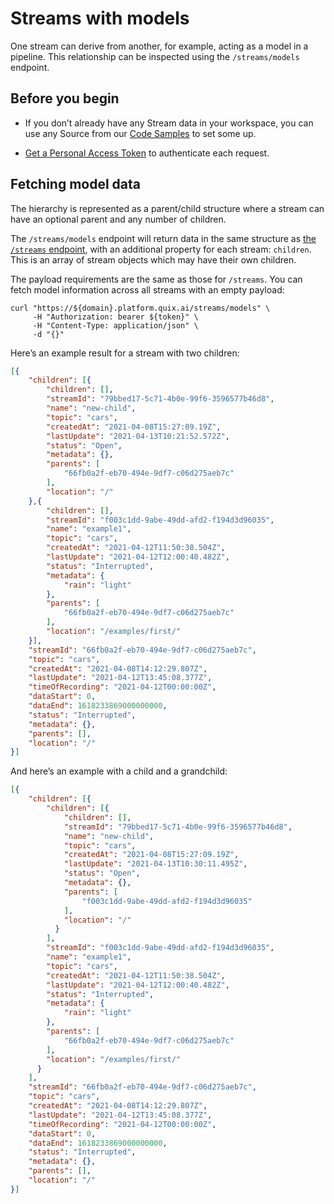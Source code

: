 # Streams with models

One stream can derive from another, for example, acting as a model in a
pipeline. This relationship can be inspected using the `/streams/models`
endpoint.

## Before you begin

  - If you don’t already have any Stream data in your workspace, you can use any Source from our [Code Samples](../../platform/samples/samples.md) to set some up.

  - [Get a Personal Access Token](authenticate.md)
    to authenticate each request.

## Fetching model data

The hierarchy is represented as a parent/child structure where a stream
can have an optional parent and any number of children.

The `/streams/models` endpoint will return data in the same structure as
[the `/streams` endpoint](streams-paged.md), with
an additional property for each stream: `children`. This is an array of
stream objects which may have their own children.

The payload requirements are the same as those for `/streams`. You can
fetch model information across all streams with an empty payload:

``` shell
curl "https://${domain}.platform.quix.ai/streams/models" \
     -H "Authorization: bearer ${token}" \
     -H "Content-Type: application/json" \
     -d "{}"
```

Here’s an example result for a stream with two children:

``` json
[{
    "children": [{
        "children": [],
        "streamId": "79bbed17-5c71-4b0e-99f6-3596577b46d8",
        "name": "new-child",
        "topic": "cars",
        "createdAt": "2021-04-08T15:27:09.19Z",
        "lastUpdate": "2021-04-13T10:21:52.572Z",
        "status": "Open",
        "metadata": {},
        "parents": [
            "66fb0a2f-eb70-494e-9df7-c06d275aeb7c"
        ],
        "location": "/"
    },{
        "children": [],
        "streamId": "f003c1dd-9abe-49dd-afd2-f194d3d96035",
        "name": "example1",
        "topic": "cars",
        "createdAt": "2021-04-12T11:50:38.504Z",
        "lastUpdate": "2021-04-12T12:00:40.482Z",
        "status": "Interrupted",
        "metadata": {
            "rain": "light"
        },
        "parents": [
            "66fb0a2f-eb70-494e-9df7-c06d275aeb7c"
        ],
        "location": "/examples/first/"
    }],
    "streamId": "66fb0a2f-eb70-494e-9df7-c06d275aeb7c",
    "topic": "cars",
    "createdAt": "2021-04-08T14:12:29.807Z",
    "lastUpdate": "2021-04-12T13:45:08.377Z",
    "timeOfRecording": "2021-04-12T00:00:00Z",
    "dataStart": 0,
    "dataEnd": 1618233869000000000,
    "status": "Interrupted",
    "metadata": {},
    "parents": [],
    "location": "/"
}]
```

And here’s an example with a child and a grandchild:

``` json
[{
    "children": [{
        "children": [{
            "children": [],
            "streamId": "79bbed17-5c71-4b0e-99f6-3596577b46d8",
            "name": "new-child",
            "topic": "cars",
            "createdAt": "2021-04-08T15:27:09.19Z",
            "lastUpdate": "2021-04-13T10:30:11.495Z",
            "status": "Open",
            "metadata": {},
            "parents": [
                "f003c1dd-9abe-49dd-afd2-f194d3d96035"
            ],
            "location": "/"
          }
        ],
        "streamId": "f003c1dd-9abe-49dd-afd2-f194d3d96035",
        "name": "example1",
        "topic": "cars",
        "createdAt": "2021-04-12T11:50:38.504Z",
        "lastUpdate": "2021-04-12T12:00:40.482Z",
        "status": "Interrupted",
        "metadata": {
            "rain": "light"
        },
        "parents": [
            "66fb0a2f-eb70-494e-9df7-c06d275aeb7c"
        ],
        "location": "/examples/first/"
      }
    ],
    "streamId": "66fb0a2f-eb70-494e-9df7-c06d275aeb7c",
    "topic": "cars",
    "createdAt": "2021-04-08T14:12:29.807Z",
    "lastUpdate": "2021-04-12T13:45:08.377Z",
    "timeOfRecording": "2021-04-12T00:00:00Z",
    "dataStart": 0,
    "dataEnd": 1618233869000000000,
    "status": "Interrupted",
    "metadata": {},
    "parents": [],
    "location": "/"
}]
```
